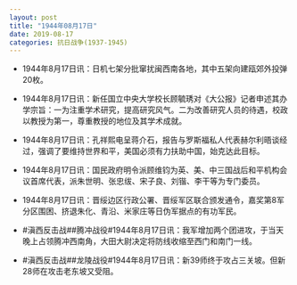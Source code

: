 ```yaml
---
layout: post
title: "1944年08月17日"
date: 2019-08-17
categories: 抗日战争(1937-1945)
---
```


<meta name="referrer" content="no-referrer" />

- 1944年8月17日讯：日机七架分批窜扰闽西南各地，其中五架向建瓯郊外投弹20枚。 

- 1944年8月17日讯：新任国立中央大学校长顾毓琇对《大公报》记者申述其办学宗旨：一为注重学术研究，提高研究风气。二为改善研究人员的待遇，校政以教授为第一，尊重教授的地位及其学术成就。 

- 1944年8月17日讯：孔祥熙电呈蒋介石，报告与罗斯福私人代表赫尔利晤谈经过，强调了要维持世界和平，美国必须有力扶助中国，始克达此目标。 

- 1944年8月17日讯：国民政府明令派顾维钧为英、美、中三国战后和平机构会议首席代表，派朱世明、张忠绂、宋子良、刘锴、李干等为专门委员。 

- 1944年8月17日讯：晋绥边区行政公署、晋绥军区联合颁发通令，嘉奖第8军分区围困、挤退朱化、青沿、米家庄等日伪军据点的有功军民。 

- #滇西反击战##腾冲战役#1944年8月17日讯：我军增加两个团进攻，于当天晚上占领腾冲西南角，大田大尉决定将防线收缩至西门和南门一线。 

- #滇西反击战##龙陵战役#1944年8月17日讯：新39师终于攻占三关坡。但新28师在攻击老东坡又受阻。 


